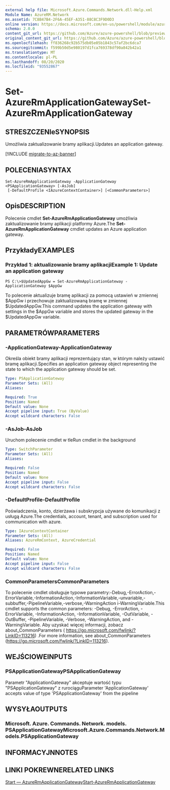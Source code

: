 ```yaml
---
external help file: Microsoft.Azure.Commands.Network.dll-Help.xml
Module Name: AzureRM.Network
ms.assetid: 7C8B47B4-2F6A-45EF-A351-88C8C3F9D0D3
online version: https://docs.microsoft.com/en-us/powershell/module/azurerm.network/set-azurermapplicationgateway
schema: 2.0.0
content_git_url: https://github.com/Azure/azure-powershell/blob/preview/src/ResourceManager/Network/Commands.Network/help/Set-AzureRmApplicationGateway.md
original_content_git_url: https://github.com/Azure/azure-powershell/blob/preview/src/ResourceManager/Network/Commands.Network/help/Set-AzureRmApplicationGateway.md
ms.openlocfilehash: ff836268c92b575db05e05b1843c57af2bc6dca7
ms.sourcegitcommit: f599b50d5e980197d1fca769378df90a842b42a1
ms.translationtype: MT
ms.contentlocale: pl-PL
ms.lasthandoff: 08/20/2020
ms.locfileid: "93552867"
---
```

# <span data-ttu-id="bf8a6-101">Set-AzureRmApplicationGateway</span><span class="sxs-lookup"><span data-stu-id="bf8a6-101">Set-AzureRmApplicationGateway</span></span>

## <span data-ttu-id="bf8a6-102">STRESZCZENIe</span><span class="sxs-lookup"><span data-stu-id="bf8a6-102">SYNOPSIS</span></span>
<span data-ttu-id="bf8a6-103">Umożliwia zaktualizowanie bramy aplikacji.</span><span class="sxs-lookup"><span data-stu-id="bf8a6-103">Updates an application gateway.</span></span>

[!INCLUDE [migrate-to-az-banner](../../includes/migrate-to-az-banner.md)]

## <span data-ttu-id="bf8a6-104">POLECENIA</span><span class="sxs-lookup"><span data-stu-id="bf8a6-104">SYNTAX</span></span>

```
Set-AzureRmApplicationGateway -ApplicationGateway <PSApplicationGateway> [-AsJob]
 [-DefaultProfile <IAzureContextContainer>] [<CommonParameters>]
```

## <span data-ttu-id="bf8a6-105">Opis</span><span class="sxs-lookup"><span data-stu-id="bf8a6-105">DESCRIPTION</span></span>
<span data-ttu-id="bf8a6-106">Polecenie cmdlet **Set-AzureRmApplicationGateway** umożliwia zaktualizowanie bramy aplikacji platformy Azure.</span><span class="sxs-lookup"><span data-stu-id="bf8a6-106">The **Set-AzureRmApplicationGateway** cmdlet updates an Azure application gateway.</span></span>

## <span data-ttu-id="bf8a6-107">Przykłady</span><span class="sxs-lookup"><span data-stu-id="bf8a6-107">EXAMPLES</span></span>

### <span data-ttu-id="bf8a6-108">Przykład 1: aktualizowanie bramy aplikacji</span><span class="sxs-lookup"><span data-stu-id="bf8a6-108">Example 1: Update an application gateway</span></span>
```
PS C:\>$UpdatedAppGw = Set-AzureRmApplicationGateway -ApplicationGateway $AppGw
```

<span data-ttu-id="bf8a6-109">To polecenie aktualizuje bramę aplikacji za pomocą ustawień w zmiennej $AppGw i przechowuje zaktualizowaną bramę w zmiennej $UpdatedAppGw.</span><span class="sxs-lookup"><span data-stu-id="bf8a6-109">This command updates the application gateway with settings in the $AppGw variable and stores the updated gateway in the $UpdatedAppGw variable.</span></span>

## <span data-ttu-id="bf8a6-110">PARAMETRÓW</span><span class="sxs-lookup"><span data-stu-id="bf8a6-110">PARAMETERS</span></span>

### <span data-ttu-id="bf8a6-111">-ApplicationGateway</span><span class="sxs-lookup"><span data-stu-id="bf8a6-111">-ApplicationGateway</span></span>
<span data-ttu-id="bf8a6-112">Określa obiekt bramy aplikacji reprezentujący stan, w którym należy ustawić bramę aplikacji.</span><span class="sxs-lookup"><span data-stu-id="bf8a6-112">Specifies an application gateway object representing the state to which the application gateway should be set.</span></span>

```yaml
Type: PSApplicationGateway
Parameter Sets: (All)
Aliases: 

Required: True
Position: Named
Default value: None
Accept pipeline input: True (ByValue)
Accept wildcard characters: False
```

### <span data-ttu-id="bf8a6-113">-AsJob</span><span class="sxs-lookup"><span data-stu-id="bf8a6-113">-AsJob</span></span>
<span data-ttu-id="bf8a6-114">Uruchom polecenie cmdlet w tle</span><span class="sxs-lookup"><span data-stu-id="bf8a6-114">Run cmdlet in the background</span></span>

```yaml
Type: SwitchParameter
Parameter Sets: (All)
Aliases: 

Required: False
Position: Named
Default value: None
Accept pipeline input: False
Accept wildcard characters: False
```

### <span data-ttu-id="bf8a6-115">-DefaultProfile</span><span class="sxs-lookup"><span data-stu-id="bf8a6-115">-DefaultProfile</span></span>
<span data-ttu-id="bf8a6-116">Poświadczenia, konto, dzierżawa i subskrypcja używane do komunikacji z usługą Azure.</span><span class="sxs-lookup"><span data-stu-id="bf8a6-116">The credentials, account, tenant, and subscription used for communication with azure.</span></span>

```yaml
Type: IAzureContextContainer
Parameter Sets: (All)
Aliases: AzureRmContext, AzureCredential

Required: False
Position: Named
Default value: None
Accept pipeline input: False
Accept wildcard characters: False
```

### <span data-ttu-id="bf8a6-117">CommonParameters</span><span class="sxs-lookup"><span data-stu-id="bf8a6-117">CommonParameters</span></span>
<span data-ttu-id="bf8a6-118">To polecenie cmdlet obsługuje typowe parametry:-Debug,-ErrorAction,-ErrorVariable,-InformationAction,-InformationVariable,-unvariable,-subbuffer,-PipelineVariable,-verbose,-WarningAction i-WarningVariable.</span><span class="sxs-lookup"><span data-stu-id="bf8a6-118">This cmdlet supports the common parameters: -Debug, -ErrorAction, -ErrorVariable, -InformationAction, -InformationVariable, -OutVariable, -OutBuffer, -PipelineVariable, -Verbose, -WarningAction, and -WarningVariable.</span></span> <span data-ttu-id="bf8a6-119">Aby uzyskać więcej informacji, zobacz about_CommonParameters ( https://go.microsoft.com/fwlink/?LinkID=113216) .</span><span class="sxs-lookup"><span data-stu-id="bf8a6-119">For more information, see about_CommonParameters (https://go.microsoft.com/fwlink/?LinkID=113216).</span></span>

## <span data-ttu-id="bf8a6-120">WEJŚCIOWE</span><span class="sxs-lookup"><span data-stu-id="bf8a6-120">INPUTS</span></span>

### <span data-ttu-id="bf8a6-121">PSApplicationGateway</span><span class="sxs-lookup"><span data-stu-id="bf8a6-121">PSApplicationGateway</span></span>
<span data-ttu-id="bf8a6-122">Parametr "ApplicationGateway" akceptuje wartość typu "PSApplicationGateway" z rurociągu</span><span class="sxs-lookup"><span data-stu-id="bf8a6-122">Parameter 'ApplicationGateway' accepts value of type 'PSApplicationGateway' from the pipeline</span></span>

## <span data-ttu-id="bf8a6-123">WYSYŁA</span><span class="sxs-lookup"><span data-stu-id="bf8a6-123">OUTPUTS</span></span>

### <span data-ttu-id="bf8a6-124">Microsoft. Azure. Commands. Network. models. PSApplicationGateway</span><span class="sxs-lookup"><span data-stu-id="bf8a6-124">Microsoft.Azure.Commands.Network.Models.PSApplicationGateway</span></span>

## <span data-ttu-id="bf8a6-125">INFORMACYJN</span><span class="sxs-lookup"><span data-stu-id="bf8a6-125">NOTES</span></span>

## <span data-ttu-id="bf8a6-126">LINKI POKREWNE</span><span class="sxs-lookup"><span data-stu-id="bf8a6-126">RELATED LINKS</span></span>

[<span data-ttu-id="bf8a6-127">Start — AzureRmApplicationGateway</span><span class="sxs-lookup"><span data-stu-id="bf8a6-127">Start-AzureRmApplicationGateway</span></span>](./Start-AzureRmApplicationGateway.md)


